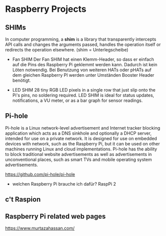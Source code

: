 # Raspberry Projects #

## SHIMs ##
In computer programming, a **shim** is a library that transparently intercepts API calls and changes the arguments passed, handles the operation itself or redirects the operation elsewhere.
(shim = Unterlegscheibe)

- Fan SHIM
Der Fan SHIM hat einen Klemm-Header, so dass er einfach auf die Pins des Raspberry Pi geklemmt werden kann. Dadurch ist kein Löten notwendig. Bei Benutzung von weiteren HATs oder pHATs auf dem gleichen Raspberry PI werden unter Umständen Booster Header benötigt.

- LED SHIM 
28 tiny RGB LED pixels in a single row that just slip onto the Pi's pins, no soldering required. LED SHIM is ideal for status updates, notifications, a VU meter, or as a bar graph for sensor readings.

## Pi-hole ##
Pi-hole is a Linux network-level advertisement and Internet tracker blocking application which acts as a DNS sinkhole and optionally a DHCP server, intended for use on a private network. It is designed for use on embedded devices with network, such as the Raspberry Pi, but it can be used on other machines running Linux and cloud implementations.
Pi-hole has the ability to block traditional website advertisements as well as advertisements in unconventional places, such as smart TVs and mobile operating system advertisements.

https://github.com/pi-hole/pi-hole

- welchen Raspberry Pi brauche ich dafür? RaspPi 2

## c't Raspion ##

## Raspberry Pi related web pages ##
https://www.murtazahassan.com/


